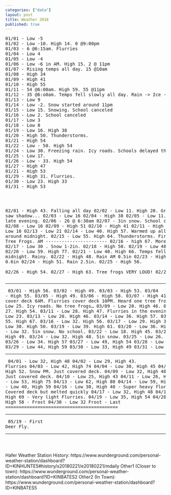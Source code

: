 ```yaml
---
categories: ["data"]
layout: post
title: Weather 2018
published: true
---
```

<pre>
01/01 - Low -5
01/02 - Low -10. High 14. 0 @9:00pm
01/03 - 6 @6:15am. Flurries
01/04 - Low 4
01/05 - Low -4
01/06 - Low -6 in AM. High 15. 2 @ 11pm 
01/07 - Rising temps all day. 15 @10am 
01/08 - High 34 
01/09 - High 41 
01/10 - High 55 
01/11 - 54 @6:00am. High 59. 55 @11pm 
01/12 - 35 @6:o0am. Temps fell slowly all day. Rain -> Ice -> Snow. School canceled 
01/13 - Low 9 
01/14 - Low -2. Snow started around 11pm 
01/15 - Low 15. Snowing. School canceled 
01/16 - Low 2. School canceled 
01/17 - Low 3 
01/18 - Low 8 
01/19 - Low 16. High 38 
01/20 - High 50. Thunderstorms. 
01/21 - High 54 
01/22 - Low - 50. High 54 
01/24 - Low 30. Freezing rain. Icy roads. Schools delayed then closed (SR) 
01/25 - Low 17. 
01/26 - Low - 33. High 54 
01/27 - High 47 
01/21 - High 53 
01/29 - High 31. Flurries. 
01/30 - Low 23. High 33 
01/31 - High 53

</pre><pre>

02/01 - High 43. Falling all day 
02/02 - Low 11. High 20. Groundhog saw shadow... 
02/03 - Low 16 
02/04 - High 38 
02/05 - Low 11. Flurries late evening. 
02/06 - 26 @ 6:30am 
02/07 - 3in snow. School cancelled. 
02/08 - Low 16 
02/09 - High 51 
02/10 - High 41 
02/11 - High 34 
02/12 - Low 16 
02/13 - Low 21 
02/14 - Low 40. High 57. Warmed up all day. 57 was around midnight. 
02/15 - Low 55. High 64. Thunderstorms. First heard Tree Frogs. AM ----------------------- 
02/16 - high 67. More tree frogs. 
02/17 - Low 30 . Snow 1-2in. 
02/18 - High 50. 
02/19 - Low 48. High 73. 
02/20 - Low 59. High 77. 
02/21 - Low 40. High 66. Temps fell after midnight. Rainy. 
02/22 - High 48. Rain AM 0.5in 
02/23 - High 60. Rain 0.6in 
02/24 - High 51. Rain 2.5in. 
02/25 - High 56.  
02/26 - High 54. 
02/27 - High 63. Tree frogs VERY LOUD! 
02/28 - High 57. 
</pre><hr><pre>
03/01 - High 56. 
03/02 - High 49. 
03/03 - High 53. 
03/04 - High 55. 
03/05 - High 49. 
03/06 - High 58. 
03/07 - High 41. Flurries cover deck 6AM. Flurries cover deck 10PM. Heard one tree frog. 
03/08 - Low 25. Icy roads. No tree frogs… 
03/09 - Low 20. High 46. 
03/10 - Low 27. High 54. 
03/11 - Low 28. High 47. Flurries in the evening. 
03/12 - Low 23. 
03/13 - Low 20. High 46. 
03/14 - Low 36. High 57. 
03/15 - Low 55. High 67. 
03/16 - Low 32. High 56. 
03/17 - Low 29. High 35. 
03/18 - Low 30. High 50. 
03/19 - Low 39. High 61. 
03/20 - Low 36. High 60. 
03/21 - Low 32. 5in snow. No school. 
03/22 - Low 18. High 45. 
03/23 - Low 26. High 49. 
03/24 - Low 32. High 48. 5in snow. 
03/25 - Low 26. High 49. 
03/26 - Low 34. High 57 
03/27 - Low 49, High 54 
03/28 - Low 50, High 56 
03/29 - Low 44, High 59 
03/30 - Low 33, High 49 
03/31 - Low 33, High 59 
</pre><hr><pre>
04/01 - Low 32, High 48 
04/02 - Low 29, High 43. Flurries 
04/03 - Low 42, High 74 
04/04 - Low 30, High 45 
04/05 - Low 22, High 52. Snow PM. Just covered deck. 
04/09 - Low 32, High 40. Snow AM. Just covered deck. 
04/10 - Low 25, High 43 
04/11 - Low 26, High 64 
04/12 - Low 53, High 75 
04/13 - Low 62, High 80 
04/14 - Low 59, High 69 
04/15 - Low 40, High 59 
04/16 - Low 30, High 40 - Super heavy flurries/sleet. Covered deck but melted quickly 
04/17 - Low 32, High 48 
04/18 - Low 32, High 69 - Very light Flurries. 
04/19 - Low 35, High 54 
04/20 - Low 30, High 58 - Frost 
04/30 - Low 32 Frost - Last ========================================== 
</pre><hr><pre>
05/19 - First Deer Fly. 
</pre><hr><pre>

</pre>
Hafer Weather Station History: 
    https://www.wunderground.com/personal-weather-station/dashboard?ID=KINHUNTE5#history/s20180221/e20180221/mdaily 
Other1 (Closer to town): 
    https://www.wunderground.com/personal-weather-station/dashboard?ID=KINBATES2 
Other2 (In Town): 
    https://www.wunderground.com/personal-weather-station/dashboard?ID=KINBATES5 
